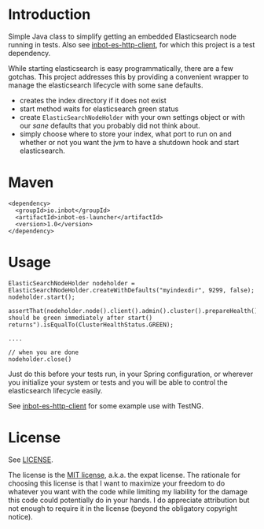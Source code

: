 # Introduction

Simple Java class to simplify getting an embedded Elasticsearch node running in tests. Also see [inbot-es-http-client](https://github.com/Inbot/inbot-es-http-client), for which this project is a test dependency.

While starting elasticsearch is easy programmatically, there are a few gotchas. This project addresses this by providing a convenient wrapper to manage the elasticsearch lifecycle with some sane defaults.
- creates the index directory if it does not exist
- start method waits for elasticsearch green status
- create `ElasticSearchNodeHolder` with your own settings object or with our *sane* defaults that you probably did not think about.
- simply choose where to store your index, what port to run on and whether or not you want the jvm to have a shutdown hook and start elasticsearch.

# Maven

```
<dependency>
  <groupId>io.inbot</groupId>
  <artifactId>inbot-es-launcher</artifactId>
  <version>1.0</version>
</dependency>
```

# Usage

```
ElasticSearchNodeHolder nodeholder = ElasticSearchNodeHolder.createWithDefaults("myindexdir", 9299, false);
nodeholder.start();

assertThat(nodeholder.node().client().admin().cluster().prepareHealth().get().getStatus()).as("es should be green immediately after start() returns").isEqualTo(ClusterHealthStatus.GREEN);

....

// when you are done
nodeholder.close()

```

Just do this before your tests run, in your Spring configuration, or wherever you initialize your system or tests and you will be able to control the elasticsearch lifecycle easily.

See [inbot-es-http-client](https://github.com/Inbot/inbot-es-http-client) for some example use with TestNG.

# License

See [LICENSE](LICENSE).

The license is the [MIT license](http://en.wikipedia.org/wiki/MIT_License), a.k.a. the expat license. The rationale for choosing this license is that I want to maximize your freedom to do whatever you want with the code while limiting my liability for the damage this code could potentially do in your hands. I do appreciate attribution but not enough to require it in the license (beyond the obligatory copyright notice).
